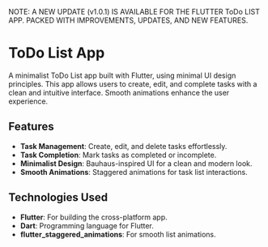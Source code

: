 NOTE: A NEW UPDATE (v1.0.1) IS AVAILABLE FOR THE FLUTTER ToDo LIST APP. PACKED WITH IMPROVEMENTS, UPDATES, AND NEW FEATURES.
# ToDo List App

A minimalist ToDo List app built with Flutter, using minimal UI design principles. This app allows users to create, edit, and complete tasks with a clean and intuitive interface. Smooth animations enhance the user experience.

## Features

- **Task Management**: Create, edit, and delete tasks effortlessly.
- **Task Completion**: Mark tasks as completed or incomplete.
- **Minimalist Design**: Bauhaus-inspired UI for a clean and modern look.
- **Smooth Animations**: Staggered animations for task list interactions.

## Technologies Used

- **Flutter**: For building the cross-platform app.
- **Dart**: Programming language for Flutter.
- **flutter_staggered_animations**: For smooth list animations.
